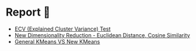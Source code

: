 # Report 🔬

- [ECV (Explained Cluster Variance) Test](https://github.com/formegusto/kmeans-euclidean-cosine/blob/master/reports/ECV%20Test.md)
- [New Dimensionality Reduction - Euclidean Distance, Cosine Similarity](https://github.com/formegusto/kmeans-euclidean-cosine/blob/master/reports/New%20Dimensionality%20Reduction%20-%20Euclidean%20Distance,%20Cosine%20Similarity.md)
- [General KMeans VS New KMeans](https://github.com/formegusto/kmeans-euclidean-cosine/blob/master/reports/General%20KMeans%20VS%20New%20KMeans.md) 
